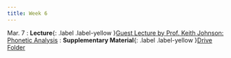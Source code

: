 ```yaml
---
title: Week 6
---
```


Mar. 7
: **Lecture**{: .label .label-yellow }[Guest Lecture by Prof. Keith Johnson: Phonetic Analysis](https://docs.google.com/document/d/1dA9d26nsQr6IqLVnVVxUI_oFMk__Hz6mxH0i_QbqjY8/edit?usp=sharing)
: **Supplementary Material**{: .label .label-yellow }[Drive Folder](https://drive.google.com/drive/folders/1DDfRPPhU3q-w1ijb_PGO_PjYCmHsBXQS?usp=sharing)
